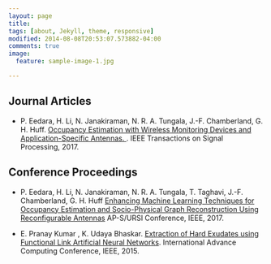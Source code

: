 ```yaml
---
layout: page
title: 
tags: [about, Jekyll, theme, responsive]
modified: 2014-08-08T20:53:07.573882-04:00
comments: true
image:
  feature: sample-image-1.jpg

---
```

 <!--- credit: WeGraphics
  creditlink: http://wegraphics.net/downloads/free-ultimate-blurred-background-pack/ -->

	

## Journal Articles

* P. Eedara, H. Li, N. Janakiraman, N. R. A. Tungala, J.-F. Chamberland, G. H. Huff. 
[Occupancy Estimation with Wireless Monitoring Devices and Application-Specific Antennas. ](http://ieeexplore.ieee.org/abstract/document/7809158).
IEEE Transactions on Signal Processing, 2017.

## Conference Proceedings
* P. Eedara, H. Li, N. Janakiraman, N. R. A. Tungala, T. Taghavi, J.-F. Chamberland, G. H. Huff
[Enhancing Machine Learning Techniques for Occupancy Estimation and Socio-Physical Graph Reconstruction Using Reconfigurable Antennas](http://www.2017apsursi.org/Papers/ViewPapers.asp?PaperNum=2522)
AP-S/URSI Conference, IEEE, 2017.

*  E. Pranay Kumar , K. Udaya Bhaskar.
[Extraction of Hard Exudates using Functional Link Artificial Neural Networks](http://ieeexplore.ieee.org/document/7154742/).
International Advance Computing Conference, IEEE, 2015.